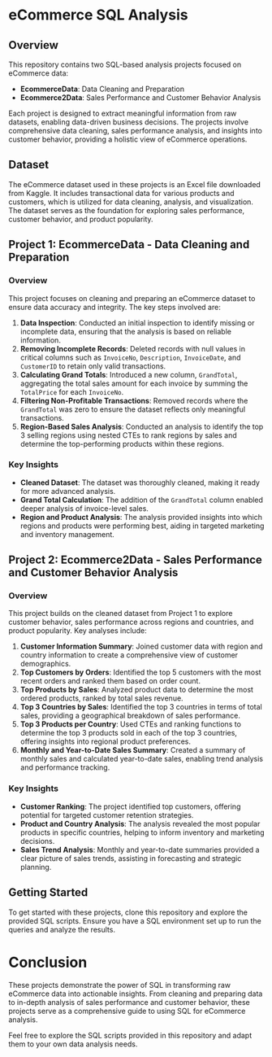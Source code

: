 # eCommerce SQL Analysis

## Overview

This repository contains two SQL-based analysis projects focused on eCommerce data:

- **EcommerceData**: Data Cleaning and Preparation
- **Ecommerce2Data**: Sales Performance and Customer Behavior Analysis

Each project is designed to extract meaningful information from raw datasets, enabling data-driven business decisions. The projects involve comprehensive data cleaning, sales performance analysis, and insights into customer behavior, providing a holistic view of eCommerce operations.

## Dataset

The eCommerce dataset used in these projects is an Excel file downloaded from Kaggle. It includes transactional data for various products and customers, which is utilized for data cleaning, analysis, and visualization. The dataset serves as the foundation for exploring sales performance, customer behavior, and product popularity.

## Project 1: EcommerceData - Data Cleaning and Preparation

### Overview

This project focuses on cleaning and preparing an eCommerce dataset to ensure data accuracy and integrity. The key steps involved are:

1. **Data Inspection**: Conducted an initial inspection to identify missing or incomplete data, ensuring that the analysis is based on reliable information.
2. **Removing Incomplete Records**: Deleted records with null values in critical columns such as `InvoiceNo`, `Description`, `InvoiceDate`, and `CustomerID` to retain only valid transactions.
3. **Calculating Grand Totals**: Introduced a new column, `GrandTotal`, aggregating the total sales amount for each invoice by summing the `TotalPrice` for each `InvoiceNo`.
4. **Filtering Non-Profitable Transactions**: Removed records where the `GrandTotal` was zero to ensure the dataset reflects only meaningful transactions.
5. **Region-Based Sales Analysis**: Conducted an analysis to identify the top 3 selling regions using nested CTEs to rank regions by sales and determine the top-performing products within these regions.

### Key Insights

- **Cleaned Dataset**: The dataset was thoroughly cleaned, making it ready for more advanced analysis.
- **Grand Total Calculation**: The addition of the `GrandTotal` column enabled deeper analysis of invoice-level sales.
- **Region and Product Analysis**: The analysis provided insights into which regions and products were performing best, aiding in targeted marketing and inventory management.

## Project 2: Ecommerce2Data - Sales Performance and Customer Behavior Analysis

### Overview

This project builds on the cleaned dataset from Project 1 to explore customer behavior, sales performance across regions and countries, and product popularity. Key analyses include:

1. **Customer Information Summary**: Joined customer data with region and country information to create a comprehensive view of customer demographics.
2. **Top Customers by Orders**: Identified the top 5 customers with the most recent orders and ranked them based on order count.
3. **Top Products by Sales**: Analyzed product data to determine the most ordered products, ranked by total sales revenue.
4. **Top 3 Countries by Sales**: Identified the top 3 countries in terms of total sales, providing a geographical breakdown of sales performance.
5. **Top 3 Products per Country**: Used CTEs and ranking functions to determine the top 3 products sold in each of the top 3 countries, offering insights into regional product preferences.
6. **Monthly and Year-to-Date Sales Summary**: Created a summary of monthly sales and calculated year-to-date sales, enabling trend analysis and performance tracking.

### Key Insights

- **Customer Ranking**: The project identified top customers, offering potential for targeted customer retention strategies.
- **Product and Country Analysis**: The analysis revealed the most popular products in specific countries, helping to inform inventory and marketing decisions.
- **Sales Trend Analysis**: Monthly and year-to-date summaries provided a clear picture of sales trends, assisting in forecasting and strategic planning.

## Getting Started

To get started with these projects, clone this repository and explore the provided SQL scripts. Ensure you have a SQL environment set up to run the queries and analyze the results.

# Conclusion

These projects demonstrate the power of SQL in transforming raw eCommerce data into actionable insights. From cleaning and preparing data to in-depth analysis of sales performance and customer behavior, these projects serve as a comprehensive guide to using SQL for eCommerce analysis.

Feel free to explore the SQL scripts provided in this repository and adapt them to your own data analysis needs.
